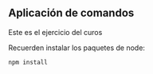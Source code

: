 ## Aplicación de comandos

Este es el ejercicio del curos

Recuerden instalar los paquetes de node:

```
npm install
```